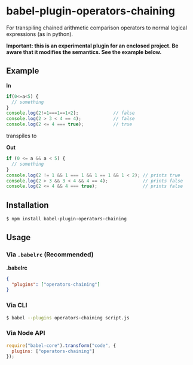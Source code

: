 # babel-plugin-operators-chaining

For transpiling chained arithmetic comparison operators to normal logical expressions (as in python).

**Important: this is an experimental plugin for an enclosed project. Be aware that it modifies the semantics. See the example below.**

## Example

**In**

```js
if(0<=a<5) {
  // something
}
console.log(2!=1===1==1<2);             // false
console.log(2 > 3 < 4 == 4);            // false
console.log(2 <= 4 === true);           // true
```
transpiles to

**Out**

```js
if (0 <= a && a < 5) {
  // something
}
console.log(2 != 1 && 1 === 1 && 1 == 1 && 1 < 2); // prints true
console.log(2 > 3 && 3 < 4 && 4 == 4);             // prints false
console.log(2 <= 4 && 4 === true);                 // prints false
```
## Installation

```sh
$ npm install babel-plugin-operators-chaining
```

## Usage

### Via `.babelrc` (Recommended)

**.babelrc**

```json
{
  "plugins": ["operators-chaining"]
}
```

### Via CLI

```sh
$ babel --plugins operators-chaining script.js
```

### Via Node API

```javascript
require("babel-core").transform("code", {
  plugins: ["operators-chaining"]
});
```

